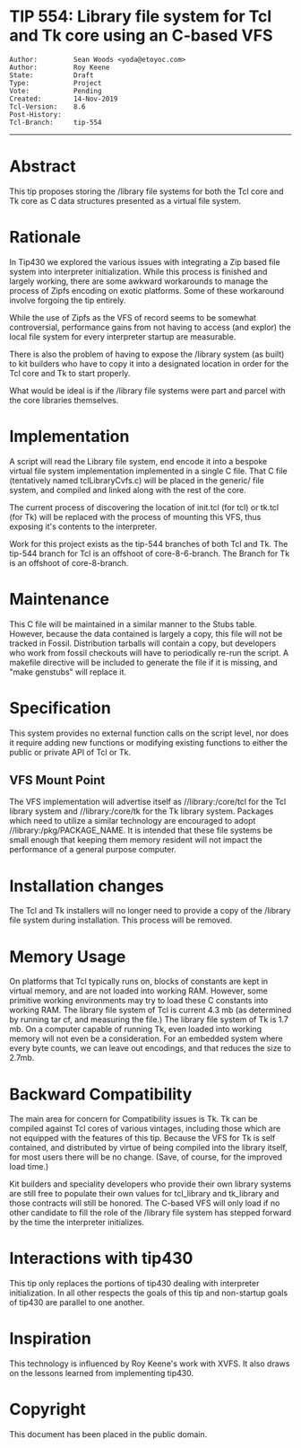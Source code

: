 # TIP 554: Library file system for Tcl and Tk core using an C-based VFS
	Author:         Sean Woods <yoda@etoyoc.com>
	Author:         Roy Keene
	State:          Draft
	Type:           Project
	Vote:           Pending
	Created:        14-Nov-2019
	Tcl-Version:	8.6
	Post-History:
	Tcl-Branch:     tip-554
-----

# Abstract

This tip proposes storing the /library file systems for both the Tcl core and Tk core
as C data structures presented as a virtual file system.

# Rationale

In Tip430 we explored the various issues with integrating a Zip based file system into
interpreter initialization. While this process is finished and largely working, there
are some awkward workarounds to manage the process of Zipfs encoding on exotic platforms.
Some of these workaround involve forgoing the tip entirely.

While the use of Zipfs as the VFS of record seems to be somewhat controversial, performance
gains from not having to access (and explor) the local file system for every interpreter
startup are measurable.

There is also the problem of having to expose the /library system (as built) to kit builders
who have to copy it into a designated location in order for the Tcl core and Tk to start
properly.

What would be ideal is if the /library file systems were part and parcel with the core
libraries themselves.

# Implementation

A script will read the Library file system, end encode it into a bespoke virtual file
system implementation implemented in a single C file. That C file (tentatively named
tclLibraryCvfs.c) will be placed in the generic/ file system, and compiled and linked
along with the rest of the core.

The current process of discovering the location of init.tcl (for tcl) or tk.tcl (for Tk)
will be replaced with the process of mounting this VFS, thus exposing it's contents to
the interpreter.

Work for this project exists as the tip-544 branches of both Tcl and Tk. The tip-544 branch
for Tcl is an offshoot of core-8-6-branch. The Branch for Tk is an offshoot of core-8-branch.

# Maintenance

This C file will be maintained in a similar manner to the Stubs table. However, because
the data contained is largely a copy, this file will not be tracked in Fossil. Distribution
tarballs will contain a copy, but developers who work from fossil checkouts will have to
periodically re-run the script. A makefile directive will be included to generate the file
if it is missing, and "make genstubs" will replace it.

# Specification

This system provides no external function calls on the script level, nor does it require
adding new functions or modifying existing functions to either the public or private
API of Tcl or Tk.

## VFS Mount Point

The VFS implementation will advertise itself as //library:/core/tcl for the Tcl library system
and //library:/core/tk for the Tk library system. Packages which need to utilize a similar
technology are encouraged to adopt //library:/pkg/PACKAGE_NAME. It is intended that these
file systems be small enough that keeping them memory resident will not impact the performance
of a general purpose computer.

# Installation changes

The Tcl and Tk installers will no longer need to provide a copy of the /library file system
during installation. This process will be removed.

# Memory Usage

On platforms that Tcl typically runs on, blocks of constants are kept in virtual memory,
and are not loaded into working RAM. However, some primitive working environments may
try to load these C constants into working RAM. The library file system of Tcl is current
4.3 mb (as determined by running tar cf, and measuring the file.) The library file system
of Tk is 1.7 mb. On a computer capable of running Tk, even loaded into working memory will
not even be a consideration. For an embedded system where every byte counts, we can leave
out encodings, and that reduces the size to 2.7mb.

# Backward Compatibility

The main area for concern for Compatibility issues is Tk. Tk can be compiled against Tcl
cores of various vintages, including those which are not equipped with the features of
this tip. Because the VFS for Tk is self contained, and distributed by virtue of being
compiled into the library itself, for most users there will be no change. (Save, of course,
for the improved load time.)

Kit builders and speciality developers who provide their own library systems are still free
to populate their own values for tcl_library and tk_library and those contracts will still
be honored. The C-based VFS will only load if no other candidate to fill the role of the
/library file system has stepped forward by the time the interpreter initializes.

# Interactions with tip430

This tip only replaces the portions of tip430 dealing with interpreter initialization.
In all other respects the goals of this tip and non-startup goals of tip430 are parallel
to one another.

# Inspiration

This technology is influenced by Roy Keene's work with XVFS. It also draws on the lessons
learned from implementing tip430.

# Copyright

This document has been placed in the public domain.

